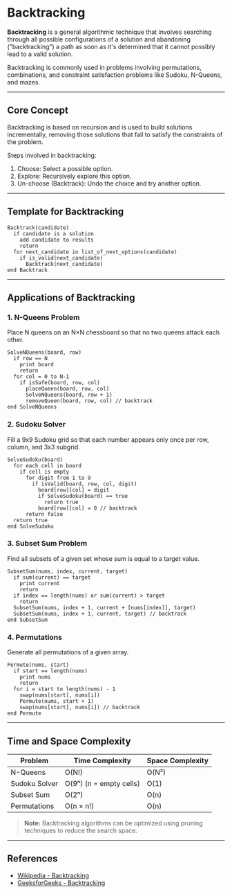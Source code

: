 
# Backtracking

**Backtracking** is a general algorithmic technique that involves searching through all possible configurations of a solution and abandoning ("backtracking") a path as soon as it's determined that it cannot possibly lead to a valid solution.

Backtracking is commonly used in problems involving permutations, combinations, and constraint satisfaction problems like Sudoku, N-Queens, and mazes.

---

## Core Concept

Backtracking is based on recursion and is used to build solutions incrementally, removing those solutions that fail to satisfy the constraints of the problem.

Steps involved in backtracking:
1. Choose: Select a possible option.
2. Explore: Recursively explore this option.
3. Un-choose (Backtrack): Undo the choice and try another option.

---

## Template for Backtracking

```text
Backtrack(candidate)
  if candidate is a solution
    add candidate to results
    return
  for next_candidate in list_of_next_options(candidate)
    if is_valid(next_candidate)
      Backtrack(next_candidate)
end Backtrack
````

---

## Applications of Backtracking

### 1. N-Queens Problem

Place N queens on an N×N chessboard so that no two queens attack each other.

```text
SolveNQueens(board, row)
  if row == N
    print board
    return
  for col = 0 to N-1
    if isSafe(board, row, col)
      placeQueen(board, row, col)
      SolveNQueens(board, row + 1)
      removeQueen(board, row, col) // backtrack
end SolveNQueens
```

### 2. Sudoku Solver

Fill a 9x9 Sudoku grid so that each number appears only once per row, column, and 3x3 subgrid.

```text
SolveSudoku(board)
  for each cell in board
    if cell is empty
      for digit from 1 to 9
        if isValid(board, row, col, digit)
          board[row][col] = digit
          if SolveSudoku(board) == true
            return true
          board[row][col] = 0 // backtrack
      return false
  return true
end SolveSudoku
```

### 3. Subset Sum Problem

Find all subsets of a given set whose sum is equal to a target value.

```text
SubsetSum(nums, index, current, target)
  if sum(current) == target
    print current
    return
  if index == length(nums) or sum(current) > target
    return
  SubsetSum(nums, index + 1, current + [nums[index]], target)
  SubsetSum(nums, index + 1, current, target) // backtrack
end SubsetSum
```

### 4. Permutations

Generate all permutations of a given array.

```text
Permute(nums, start)
  if start == length(nums)
    print nums
    return
  for i = start to length(nums) - 1
    swap(nums[start], nums[i])
    Permute(nums, start + 1)
    swap(nums[start], nums[i]) // backtrack
end Permute
```

---

## Time and Space Complexity

| Problem       | Time Complexity         | Space Complexity |
| ------------- | ----------------------- | ---------------- |
| N-Queens      | O(N!)                   | O(N²)            |
| Sudoku Solver | O(9ⁿ) (n = empty cells) | O(1)             |
| Subset Sum    | O(2ⁿ)                   | O(n)             |
| Permutations  | O(n × n!)               | O(n)             |

> **Note:** Backtracking algorithms can be optimized using pruning techniques to reduce the search space.

---

## References

* [Wikipedia - Backtracking](https://en.wikipedia.org/wiki/Backtracking)
* [GeeksforGeeks - Backtracking](https://www.geeksforgeeks.org/backtracking-algorithms/)


